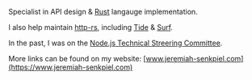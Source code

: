 Specialist in API design & [Rust][] langauge implementation.

I also help maintain [http-rs][], including [Tide][] & [Surf][].

In the past, I was on the [Node.js Technical Streering Committee](https://github.com/nodejs/node#tsc-emeriti).

More links can be found on my website: [www.jeremiah-senkpiel.com](https://www.jeremiah-senkpiel.com)

[http-rs]: https://github.com/http-rs
[Rust]: https://www.rust-lang.org/
[Surf]: https://github.com/http-rs/surf
[Tide]: https://github.com/http-rs/tide

